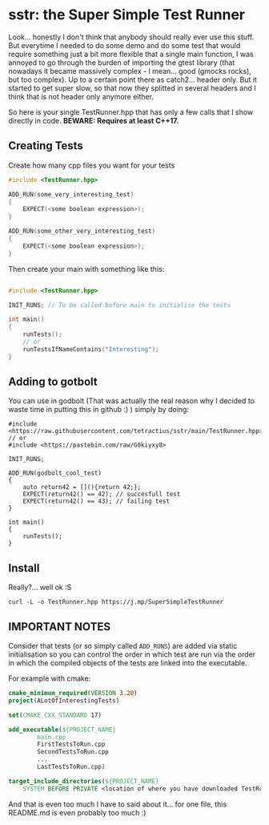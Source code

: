 # sstr: the Super Simple Test Runner

Look... honestly I don't think that anybody should really ever use this stuff. 
But everytime I needed to do some demo and do some test that would require something just a bit more flexible that a single main function, I was annoyed to go through the burden of importing the gtest library (that nowadays it became massively complex - I mean... good (gmocks rocks), but too complex).
Up to a certain point there as catch2... header only. But it started to get super slow, so that now they splitted in several headers and I think that is not header only anymore either.

So here is your single TestRunner.hpp that has only a few calls that I show directly in code.
**BEWARE: Requires at least C++17.**

## Creating Tests

Create how many cpp files you want for your tests

```cpp
#include <TestRunner.hpp>

ADD_RUN(some_very_interesting_test)
{
	EXPECT(<some boolean expression>);
}

ADD_RUN(some_other_very_interesting_test)
{
	EXPECT(<some boolean expression>);
}

```

Then create your main with something like this:

```cpp

#include <TestRunner.hpp>

INIT_RUNS; // To be called before main to initialise the tests

int main()
{
	runTests();
	// or
	runTestsIfNameContains("Interesting");
}
```

## Adding to gotbolt
You can use in godbolt (That was actually the real reason why I decided to waste time in putting this in github :) ) simply by doing:

```
#include <https://raw.githubusercontent.com/tetractius/sstr/main/TestRunner.hpp>
// or
#include <https://pastebin.com/raw/G0kiyxy8>

INIT_RUNS;

ADD_RUN(godbolt_cool_test)
{
    auto return42 = [](){return 42;};
    EXPECT(return42() == 42); // succesfull test
    EXPECT(return42() == 43); // failing test
}

int main()
{
    runTests();
}
```

## Install
Really?... well ok :S
```
curl -L -o TestRunner.hpp https://j.mp/SuperSimpleTestRunner
```

## IMPORTANT NOTES

Consider that tests (or so simply called `ADD_RUNS`) are added via static initialisation so you can control the order in which test are run via the order in which the compiled objects of the tests are linked into the executable.

For example with cmake:

```cmake
cmake_minimum_required(VERSION 3.20)
project(ALotOfInterestingTests)

set(CMAKE_CXX_STANDARD 17)

add_executable(${PROJECT_NAME}
        main.cpp
        FirstTestsToRun.cpp
        SecondTestsToRun.cpp
        ...
        LastTestsToRun.cpp)

target_include_directories(${PROJECT_NAME} 
	SYSTEM BEFORE PRIVATE <location of where you have downloaded TestRunner.hpp>)

``` 

And that is even too much I have to said about it... for one file, this README.md is even probably too much :)

